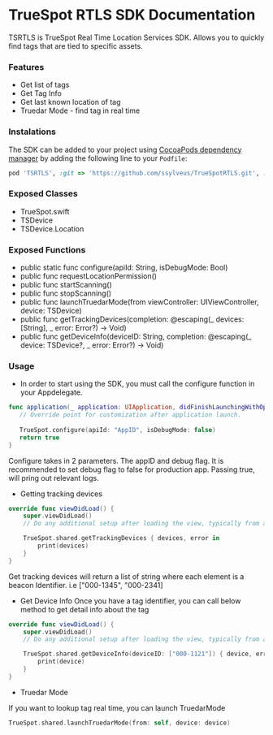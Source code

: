 # TrueSpot RTLS SDK Documentation #

TSRTLS is TrueSpot Real Time Location Services SDK. Allows you to quickly find tags that are tied to specific assets.

### Features ###
- Get list of tags
- Get Tag Info
- Get last known location of tag
- Truedar Mode - find tag in real time

### Instalations ###
The SDK can be added to your project using [CocoaPods dependency manager](http://blog.cocoapods.org/Pod-Authors-Guide-to-CocoaPods-Frameworks/) by adding the following line to your `Podfile`:

```ruby
pod 'TSRTLS', :git => 'https://github.com/ssylveus/TrueSpotRTLS.git', :branch => 'master'
```

### Exposed Classes ###
- TrueSpot.swift
- TSDevice
- TSDevice.Location

### Exposed Functions ###
- public static func configure(apiId: String, isDebugMode: Bool)
-  public func requestLocationPermission()
-  public func startScanning()
-  public func stopScanning()
-  public func launchTruedarMode(from viewController: UIViewController, device: TSDevice)
-  public func getTrackingDevices(completion: @escaping(_ devices: [String], _ error: Error?) -> Void)
-  public func getDeviceInfo(deviceID: String, completion: @escaping(_ device: TSDevice?, _ error: Error?) -> Void)


### Usage ###
- In order to start using the SDK, you must call the configure function in your Appdelegate.

```swift
func application(_ application: UIApplication, didFinishLaunchingWithOptions launchOptions: [UIApplicationLaunchOptionsKey: Any]?) -> Bool {
   // Override point for customization after application launch.
        
   TrueSpot.configure(apiId: "AppID", isDebugMode: false)
   return true
}
```
Configure takes in 2 parameters. The appID and debug flag. It is recommended to set debug flag to false for production app. Passing true, will pring out relevant logs.

- Getting tracking devices

```swift
override func viewDidLoad() {
    super.viewDidLoad()
    // Do any additional setup after loading the view, typically from a nib.

    TrueSpot.shared.getTrackingDevices { devices, error in
        print(devices)
    }
}
```
Get tracking devices will return a list of string where each element is a beacon Identifier. i.e ["000-1345", "000-2341]

- Get Device Info
Once you have a tag identifier, you can call below method to get detail info about the tag

```swift
override func viewDidLoad() {
    super.viewDidLoad()
    // Do any additional setup after loading the view, typically from a nib.

    TrueSpot.shared.getDeviceInfo(deviceID: ["000-1121"]) { device, error in
        print(device)
    }
}
```

- Truedar Mode

If you want to lookup tag real time, you can launch TruedarMode
```swift
TrueSpot.shared.launchTruedarMode(from: self, device: device)
```
